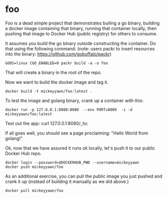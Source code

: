 # foo
Foo is a dead simple project that demonstrates builing a go binary, building
a docker image containing that binary, running that container locally, then
pushing that image to Docker Hub (pubilc registry) for others to consume.

It assumes you build the go binary outside constructing the container.  Do
that using the following command:  (note: users packr to insert resources
into the binary:  https://github.com/gobuffalo/packr)

    GOOS=linux CGO_ENABLED=0 packr build -a -o foo

That will create a binary in the root of the repo.

Now we want to build the docker image and tag it.

    docker build -t mickeyyawn/foo:latest .

To test the image and golang binary, crank up a container with this:


    docker run -p 127.0.0.1:8080:8080  --env PORT=8080  -i -d  mickeyyawn/foo:latest


Test out the app:   curl 127.0.0.1:8080/_hc

If all goes well, you should see a page proclaiming: "Hello World from golang!"

Ok, now that we have assured it runs ok locally, let's push it to our
public Docker Hub repo.


    docker login --password=$DOCKERHUB_PWD --username=mickeyyawn
    docker push mickeyyawn/foo

As an additional exercise, you can pull the public image you just pushed and
crank it up (instead of building it manually as we did above.)

    docker pull mickeyyawn/foo